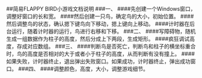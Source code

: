 ##简易FLAPPY BIRD小游戏文档说明
###一、
####先创建一个Windows窗口，调整好窗口的长和宽。
####然后创建一只鸟，确定鸟的大小，初始位置。
####然后调整鸟的状态，确认摁下键鸟向下移动，摁上键向上移动。
####计时器在后台运行，随着计时器的运行，鸟进行右移和下移。
###二、
####写障碍物，随机生成一组数据作为柱子的高度，然后分成上下两段，生成矩形。
####疯狂调试高度，存成对应数组。
###三、
####判断鸟是否死亡，判断鸟和柱子的横坐标重合时，鸟的高度是否相对的大于或者小于柱子的高度，从而判断有没有撞上。
####如果失败，计时器终止，退出弹出失败窗口。如果成功，计时器终止，弹出成功窗口。
###四、
####调整颜色，高度，大小，调整游戏细节。